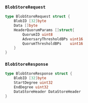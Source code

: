 ### `BlobStoreRequest`

```go
type BlobStoreRequest struct {
    BlobID [32]byte
    Data []byte
    HeaderQuorumParams []struct{
        QuorumID uint8
        AdversaryThresholdBPs uint16
        QuorumThresholdBPs    uint16
    }
}
```

### `BlobStoreResponse`

```go
type BlobStoreResponse struct {
    BlobID [32]byte
    StartDegree uint32
    EndDegree uint32
    DataStoreHeader DataStoreHeader
}